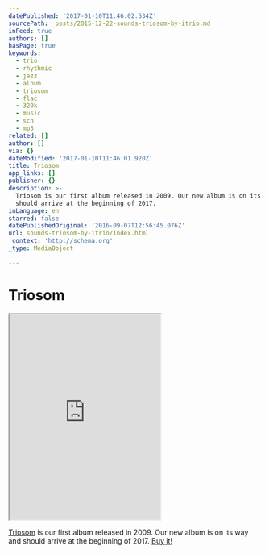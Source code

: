 ```yaml
---
datePublished: '2017-01-10T11:46:02.534Z'
sourcePath: _posts/2015-12-22-sounds-triosom-by-itrio.md
inFeed: true
authors: []
hasPage: true
keywords:
  - trio
  - rhythmic
  - jazz
  - album
  - triosom
  - flac
  - 320k
  - music
  - sch
  - mp3
related: []
author: []
via: {}
dateModified: '2017-01-10T11:46:01.920Z'
title: Triosom
app_links: []
publisher: {}
description: >-
  Triosom is our first album released in 2009. Our new album is on its way and
  should arrive at the beginning of 2017.
inLanguage: en
starred: false
datePublishedOriginal: '2016-09-07T12:56:45.076Z'
url: sounds-triosom-by-itrio/index.html
_context: 'http://schema.org'
_type: MediaObject

---
```

# Triosom

<iframe src="https://the-grid.github.io/ed-userhtml/?g=eJxtj80OgyAQhO8-BSHp1aVJT2h9F4SNUOUnsFZ9-xq1PXWSOexhZr9pjXuzQtuET-5VHlyQTDA1U2zY4gxZeRfi1jCLbrAkH0KkteFdxXa1sX-hJkZb2tOEK4ElP3FmFKknt0RJAizLUmuLWFBHX--GPsbRhQEcZRchZSxldAQm6tljoAK9CkYrn9KkNsz1UXp8_OoC_gN4HtcS8SOFE7WrWtgHdx9rWk99" height="408" style=""></iframe>

[Triosom][0] is our first album released in 2009\. Our new album is on its way and should arrive at the beginning of 2017\.
[Buy it!][1]

[0]: http://music.itrio.ch/album/triosom "Triosom"
[1]: http://music.itrio.ch/